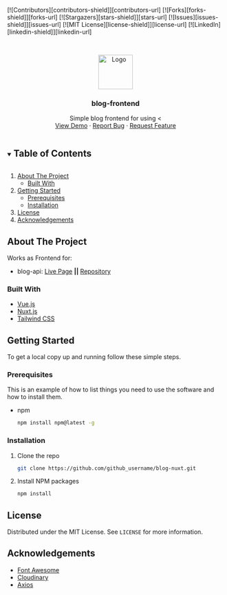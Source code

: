 <!--
*** Thanks for checking out the Best-README-Template. If you have a suggestion
*** that would make this better, please fork the repo and create a pull request
*** or simply open an issue with the tag "enhancement".
*** Thanks again! Now go create something AMAZING! :D
***
***
***
*** To avoid retyping too much info. Do a search and replace for the following:
*** zaephyr, blog-nuxt, , , blog-frontend, Simple blog frontend for using
-->

<!-- PROJECT SHIELDS -->
<!--
*** I'm using markdown "reference style" links for readability.
*** Reference links are enclosed in brackets [ ] instead of parentheses ( ).
*** See the bottom of this document for the declaration of the reference variables
*** for contributors-url, forks-url, etc. This is an optional, concise syntax you may use.
*** https://www.markdownguide.org/basic-syntax/#reference-style-links
-->

[![Contributors][contributors-shield]][contributors-url]
[![Forks][forks-shield]][forks-url]
[![Stargazers][stars-shield]][stars-url]
[![Issues][issues-shield]][issues-url]
[![MIT License][license-shield]][license-url]
[![LinkedIn][linkedin-shield]][linkedin-url]

<!-- PROJECT LOGO -->
<br />
<p align="center">
  <a href="https://github.com/zaephyr/repo_name">
    <img src="images/logo.png" alt="Logo" width="80" height="80">
  </a>

  <h3 align="center">blog-frontend</h3>

  <p align="center">
    Simple blog frontend for using 
    <
    <br />
    <a href="http://wooden-self.surge.sh/">View Demo</a>
    ·
    <a href="https://github.com/zaephyr/repo_name/issues">Report Bug</a>
    ·
    <a href="https://github.com/zaephyr/repo_name/issues">Request Feature</a>
  </p>
</p>

<!-- TABLE OF CONTENTS -->
<details open="open">
  <summary><h2 style="display: inline-block">Table of Contents</h2></summary>
  <ol>
    <li>
      <a href="#about-the-project">About The Project</a>
      <ul>
        <li><a href="#built-with">Built With</a></li>
      </ul>
    </li>
    <li>
      <a href="#getting-started">Getting Started</a>
      <ul>
        <li><a href="#prerequisites">Prerequisites</a></li>
        <li><a href="#installation">Installation</a></li>
      </ul>
    </li>
    <li><a href="#license">License</a></li>
    <li><a href="#acknowledgements">Acknowledgements</a></li>
  </ol>
</details>

<!-- ABOUT THE PROJECT -->

## About The Project

Works as Frontend for:

-   blog-api: [Live Page](https://pacific-fjord-55363.herokuapp.com/api/v1/) **||** [Repository](https://github.com/zaephyr/blog-api)

### Built With

-   [Vue.js](https://vue.js.org/)
-   [Nuxt.js](https://nuxtjs.org/)
-   [Tailwind CSS](https://tailwindcss.com/)

<!-- GETTING STARTED -->

## Getting Started

To get a local copy up and running follow these simple steps.

### Prerequisites

This is an example of how to list things you need to use the software and how to install them.

-   npm
    ```sh
    npm install npm@latest -g
    ```

### Installation

1. Clone the repo
    ```sh
    git clone https://github.com/github_username/blog-nuxt.git
    ```
2. Install NPM packages
    ```sh
    npm install
    ```

<!-- LICENSE -->

## License

Distributed under the MIT License. See `LICENSE` for more information.

<!-- ACKNOWLEDGEMENTS -->

## Acknowledgements

-   [Font Awesome](https://fontawesome.com/)
-   [Cloudinary](https://cloudinary.com/)
-   [Axios](https://github.com/axios/axios)
